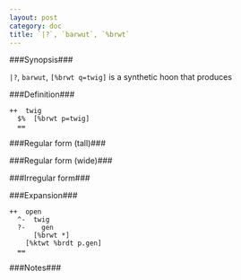 ```yaml
---
layout: post
category: doc
title: `|?`, `barwut`, `%brwt`
---
```


###Synopsis###

`|?`, `barwut`, `[%brwt q=twig]` is a synthetic hoon that
produces 

###Definition###

    ++  twig  
      $%  [%brwt p=twig]
      ==

###Regular form (tall)###

###Regular form (wide)###

###Irregular form###

###Expansion###
    
    ++  open
      ^-  twig
      ?-    gen
          [%brwt *]
        [%ktwt %brdt p.gen]
      ==

###Notes###
